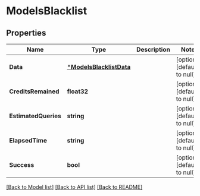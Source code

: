 # ModelsBlacklist

## Properties
Name | Type | Description | Notes
------------ | ------------- | ------------- | -------------
**Data** | [***ModelsBlacklistData**](models.blacklist_data.md) |  | [optional] [default to null]
**CreditsRemained** | **float32** |  | [optional] [default to null]
**EstimatedQueries** | **string** |  | [optional] [default to null]
**ElapsedTime** | **string** |  | [optional] [default to null]
**Success** | **bool** |  | [optional] [default to null]

[[Back to Model list]](../README.md#documentation-for-models) [[Back to API list]](../README.md#documentation-for-api-endpoints) [[Back to README]](../README.md)


